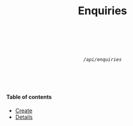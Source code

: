 <h1 align="center">
  <br />
  <br />
  Enquiries
  <br />
  <br />
  <br />
</h1>

<h6 align="center">
  <br />
  <code>/api/enquiries</code>
  <br />
  <br />
  <br />
  <br />
</h6>

#### Table of contents

* [Create](./enquiries/create.md)
* [Details](./enquiries/details.md)

<br />
<br />
